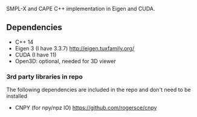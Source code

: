 SMPL-X and CAPE C++ implementation in Eigen and CUDA.

## Dependencies
- C++ 14
- Eigen 3 (I have 3.3.7) http://eigen.tuxfamily.org/
- CUDA (I have 11)
- Open3D: optional, needed for 3D viewer

### 3rd party libraries in repo
The following dependencies are included in the repo and don't need to be installed
- CNPY (for npy/npz IO) https://github.com/rogersce/cnpy
